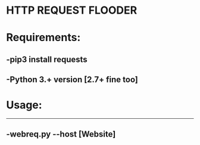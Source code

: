 # HTTP REQUEST FLOODER

# Requirements:
-pip3 install requests
----------------------
-Python 3.+ version [2.7+ fine too]
----------------------

# Usage: 
--------
-webreq.py --host [Website]
---------
